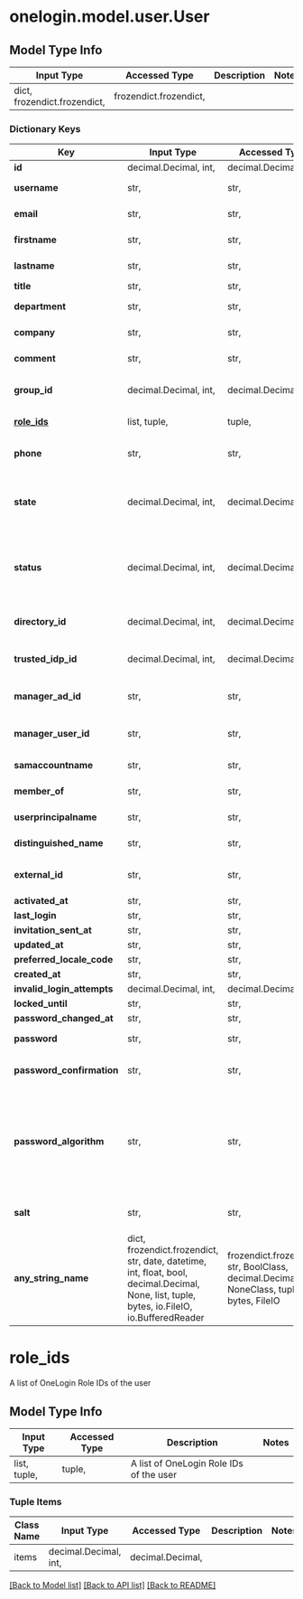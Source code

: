 # onelogin.model.user.User

## Model Type Info
Input Type | Accessed Type | Description | Notes
------------ | ------------- | ------------- | -------------
dict, frozendict.frozendict,  | frozendict.frozendict,  |  | 

### Dictionary Keys
Key | Input Type | Accessed Type | Description | Notes
------------ | ------------- | ------------- | ------------- | -------------
**id** | decimal.Decimal, int,  | decimal.Decimal,  |  | [optional] 
**username** | str,  | str,  | A username for the user. | [optional] 
**email** | str,  | str,  | A valid email for the user. | [optional] 
**firstname** | str,  | str,  | The user&#x27;s first name. | [optional] 
**lastname** | str,  | str,  | The user&#x27;s last name. | [optional] 
**title** | str,  | str,  | The user&#x27;s job title. | [optional] 
**department** | str,  | str,  | The user&#x27;s department. | [optional] 
**company** | str,  | str,  | The user&#x27;s company. | [optional] 
**comment** | str,  | str,  | Free text related to the user. | [optional] 
**group_id** | decimal.Decimal, int,  | decimal.Decimal,  | The ID of the Group in OneLogin that the user is assigned to. | [optional] 
**[role_ids](#role_ids)** | list, tuple,  | tuple,  | A list of OneLogin Role IDs of the user | [optional] 
**phone** | str,  | str,  | The E.164 format phone number for a user. | [optional] 
**state** | decimal.Decimal, int,  | decimal.Decimal,  |  | [optional] must be one of [0, 1, 2, 3, ] 
**status** | decimal.Decimal, int,  | decimal.Decimal,  |  | [optional] must be one of [0, 1, 2, 3, 4, 5, 7, 8, ] 
**directory_id** | decimal.Decimal, int,  | decimal.Decimal,  | The ID of the OneLogin Directory of the user. | [optional] 
**trusted_idp_id** | decimal.Decimal, int,  | decimal.Decimal,  | The ID of the OneLogin Trusted IDP of the user. | [optional] 
**manager_ad_id** | str,  | str,  | The ID of the user&#x27;s manager in Active Directory. | [optional] 
**manager_user_id** | str,  | str,  | The OneLogin User ID for the user&#x27;s manager. | [optional] 
**samaccountname** | str,  | str,  | The user&#x27;s Active Directory username. | [optional] 
**member_of** | str,  | str,  | The user&#x27;s directory membership. | [optional] 
**userprincipalname** | str,  | str,  | The principle name of the user. | [optional] 
**distinguished_name** | str,  | str,  | The distinguished name of the user. | [optional] 
**external_id** | str,  | str,  | The ID of the user in an external directory. | [optional] 
**activated_at** | str,  | str,  |  | [optional] 
**last_login** | str,  | str,  |  | [optional] 
**invitation_sent_at** | str,  | str,  |  | [optional] 
**updated_at** | str,  | str,  |  | [optional] 
**preferred_locale_code** | str,  | str,  |  | [optional] 
**created_at** | str,  | str,  |  | [optional] 
**invalid_login_attempts** | decimal.Decimal, int,  | decimal.Decimal,  |  | [optional] 
**locked_until** | str,  | str,  |  | [optional] 
**password_changed_at** | str,  | str,  |  | [optional] 
**password** | str,  | str,  | The password to set for a user. | [optional] 
**password_confirmation** | str,  | str,  | Required if the password is being set. | [optional] 
**password_algorithm** | str,  | str,  | Use this when importing a password that&#x27;s already hashed. Prepend the salt value to the cleartext password value before SHA-256-encoding it | [optional] 
**salt** | str,  | str,  | The salt value used with the password_algorithm. | [optional] 
**any_string_name** | dict, frozendict.frozendict, str, date, datetime, int, float, bool, decimal.Decimal, None, list, tuple, bytes, io.FileIO, io.BufferedReader | frozendict.frozendict, str, BoolClass, decimal.Decimal, NoneClass, tuple, bytes, FileIO | any string name can be used but the value must be the correct type | [optional]

# role_ids

A list of OneLogin Role IDs of the user

## Model Type Info
Input Type | Accessed Type | Description | Notes
------------ | ------------- | ------------- | -------------
list, tuple,  | tuple,  | A list of OneLogin Role IDs of the user | 

### Tuple Items
Class Name | Input Type | Accessed Type | Description | Notes
------------- | ------------- | ------------- | ------------- | -------------
items | decimal.Decimal, int,  | decimal.Decimal,  |  | 

[[Back to Model list]](../../README.md#documentation-for-models) [[Back to API list]](../../README.md#documentation-for-api-endpoints) [[Back to README]](../../README.md)

